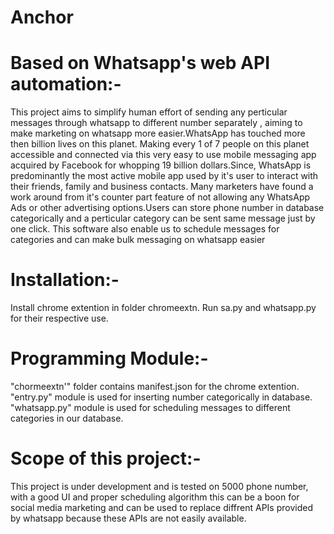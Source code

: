 # Anchor
# Based on Whatsapp's web API automation:- 
This project aims to simplify human effort of sending any perticular messages through whatsapp to different number separately , aiming to make marketing on whatsapp more easier.WhatsApp has touched more then billion lives on this planet. Making every 1 of 7 people on this planet accessible and connected via this very easy to use mobile messaging app acquired by Facebook for whopping 19 billion dollars.Since, WhatsApp is predominantly the most active mobile app used by it's user to interact with their friends, family and business contacts. Many marketers have found a work around from it's counter part feature of not allowing any WhatsApp Ads or other advertising options.Users can store phone number in database categorically and a perticular category can be sent same message just by one click. This software also enable us to schedule messages for categories and can make bulk messaging on whatsapp easier


# Installation:-
  Install chrome extention in folder chromeextn.
  Run sa.py and whatsapp.py for their respective use.
  
# Programming Module:-
"chormeextn'" folder contains manifest.json for the chrome extention.
"entry.py" module is used for inserting number categorically in database.
"whatsapp.py" module is used for scheduling messages to different categories in our database. 

# Scope of this project:-
This project is under development and is tested on 5000 phone number, with a good UI and proper scheduling algorithm this can be a boon for social media marketing and can be used to replace diffrent APIs provided by whatsapp because these APIs are not easily available.
